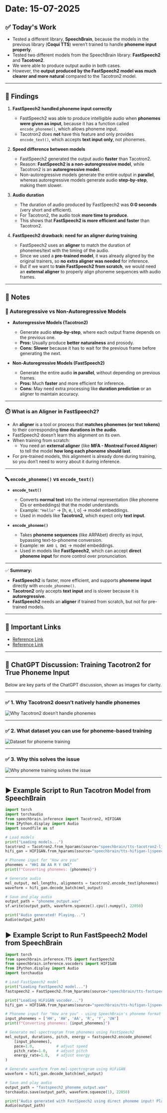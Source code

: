 # Date: 15-07-2025

## ✅ Today's Work

- Tested a different library, **SpeechBrain**, because the models in the previous library (**Coqui TTS**) weren’t trained to handle **phoneme input properly**.  
- Tested two different models from the SpeechBrain library: **FastSpeech2** and **Tacotron2**.  
- We were able to produce output audio in both cases.  
- However, the **output produced by the FastSpeech2 model was much clearer and more natural** compared to the Tacotron2 model.

---

## 📌 Findings

1. **FastSpeech2 handled phoneme input correctly**  
   - FastSpeech2 was able to produce intelligible audio when **phonemes were given as input**, because it has a function called `encode_phoneme()`, which allows phoneme input.  
   - Tacotron2 does **not** have this feature and only provides `encode_text()`, which accepts **text input only**, not phonemes.  

2. **Speed difference between models**  
   - FastSpeech2 generated the output audio **faster** than Tacotron2.  
   - Reason: **FastSpeech2 is a non-autoregressive model**, while Tacotron2 is an **autoregressive model**.  
   - Non-autoregressive models generate the entire output in **parallel**, whereas autoregressive models generate audio **step-by-step**, making them slower.  

3. **Audio duration**  
   - The duration of audio produced by FastSpeech2 was **0:0 seconds** (very short and efficient).  
   - For Tacotron2, the audio took **more time to produce**.  
   - This shows that **FastSpeech2 is more efficient and faster** than Tacotron2.  

4. **FastSpeech2 drawback: need for an aligner during training**  
   - FastSpeech2 uses an **aligner** to match the duration of phonemes/text with the timing of the audio.  
   - Since we used a **pre-trained model**, it was already aligned by the original trainers, so **no extra aligner was needed** for inference.  
   - But if we want to **train FastSpeech2 from scratch**, we would need an **external aligner** to properly align phoneme sequences with audio frames.  

---

## 📝 Notes  

### 🔄 Autoregressive vs Non-Autoregressive Models  

- **Autoregressive Models (Tacotron2)**  
  - Generate audio **step-by-step**, where each output frame depends on the previous one.  
  - **Pros:** Usually produce **better naturalness** and prosody.  
  - **Cons:** **Slower** because it has to wait for the previous frame before generating the next.  

- **Non-Autoregressive Models (FastSpeech2)**  
  - Generate the entire audio **in parallel**, without depending on previous frames.  
  - **Pros:** Much **faster** and more efficient for inference.  
  - **Cons:** May need extra processing like **duration prediction** or an aligner to maintain accuracy.  

---

### ⏱️ What is an Aligner in FastSpeech2?  

- An **aligner** is a tool or process that **matches phonemes (or text tokens)** to their corresponding **time durations in the audio**.  
- FastSpeech2 doesn’t learn this alignment on its own.  
- When training from scratch:  
  - You need an **external aligner** (like **MFA - Montreal Forced Aligner**) to tell the model **how long each phoneme should last**.  
- For pre-trained models, this alignment is already done during training, so you don’t need to worry about it during inference.  

---

### 🔤 `encode_phoneme()` vs `encode_text()`  

- **`encode_text()`**  
  - Converts **normal text** into the internal representation (like phoneme IDs or embeddings) that the model understands.  
  - Example: `"Hello"` → [h, e, l, o] → model embeddings.  
  - Used in models like **Tacotron2**, which expect only **text input**.  

- **`encode_phoneme()`**  
  - Takes **phoneme sequences** (like ARPAbet) directly as input, bypassing text-to-phoneme conversion.  
  - Example: `HH AH0 L OW1` → model embeddings.  
  - Used in models like **FastSpeech2**, which can accept **direct phoneme input** for more control over pronunciation.  

---

✅ **Summary:**  
- **FastSpeech2** is faster, more efficient, and supports **phoneme input** directly with `encode_phoneme()`.  
- **Tacotron2** only accepts **text input** and is slower because it is **autoregressive**.  
- **FastSpeech2** needs an **aligner** if trained from scratch, but not for pre-trained models.  

---

## 🔗 Important Links  

- [Reference Link](https://copilot.microsoft.com/shares/ct7isoTGuyC8QmVh41Fb2)
- [Reference Link](https://chatgpt.com/s/t_687668c701208191b767d9ea1a96069f)

---

## 💬 ChatGPT Discussion: Training Tacotron2 for True Phoneme Input  

Below are key parts of the ChatGPT discussion, shown as images for clarity.  

---

### ✅ 1. Why Tacotron2 doesn’t natively handle phonemes  

![Why Tacotron2 doesn’t handle phonemes](../assets/TTS1.png)

---

### ✅ 2. What dataset you can use for phoneme-based training  

![Dataset for phoneme training](../assets/TTS2.png)

---

### ✅ 3. Why this solves the issue  

![Why phoneme training solves the issue](../assets/TTS3.png)

---


## ▶️ Example Script to Run Tacotron Model from SpeechBrain  

```python
import torch
import torchaudio
from speechbrain.inference import Tacotron2, HIFIGAN
from IPython.display import Audio
import soundfile as sf

# Load models
print("Loading models...")
tacotron2 = Tacotron2.from_hparams(source="speechbrain/tts-tacotron2-ljspeech")
hifi_gan = HIFIGAN.from_hparams(source="speechbrain/tts-hifigan-ljspeech")

# Phoneme input for "How are you"
phonemes = "HH1 AW AA R Y UW1"
print(f"Converting phonemes: {phonemes}")

# Generate audio
mel_output, mel_lengths, alignments = tacotron2.encode_text(phonemes)
waveform = hifi_gan.decode_batch(mel_output)

# Save and play audio
output_path = "phoneme_output.wav"
sf.write(output_path, waveform.squeeze().cpu().numpy(), 22050)

print("Audio generated! Playing...")
Audio(output_path)
```
## ▶️ Example Script to Run FastSpeech2 Model from SpeechBrain

```python
import torch
from speechbrain.inference.TTS import FastSpeech2
from speechbrain.inference.vocoders import HIFIGAN
from IPython.display import Audio
import torchaudio

# Load FastSpeech2 model
print("Loading FastSpeech2 model...")
fastspeech2 = FastSpeech2.from_hparams(source="speechbrain/tts-fastspeech2-ljspeech")

print("Loading HiFiGAN vocoder...")
hifi_gan = HIFIGAN.from_hparams(source="speechbrain/tts-hifigan-ljspeech")

# Phoneme input for "How are you" - using SpeechBrain's phoneme format
input_phonemes = ['HH', 'AW', 'AA', 'R', 'Y', 'UW']
print(f"Converting phonemes: {input_phonemes}")

# Generate mel-spectrogram from phonemes using FastSpeech2
mel_output, durations, pitch, energy = fastspeech2.encode_phoneme(
    [input_phonemes],
    pace=1.0,          # adjust speed
    pitch_rate=1.0,    # adjust pitch
    energy_rate=1.0,   # adjust energy
)

# Generate waveform from mel-spectrogram using HiFiGAN
waveform = hifi_gan.decode_batch(mel_output)

# Save and play audio
output_path = "fastspeech2_phoneme_output.wav"
torchaudio.save(output_path, waveform.squeeze(1), 22050)

print("Audio generated with FastSpeech2 using direct phoneme input! Playing...")
Audio(output_path)
```

